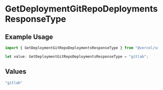 # GetDeploymentGitRepoDeploymentsResponseType

## Example Usage

```typescript
import { GetDeploymentGitRepoDeploymentsResponseType } from "@vercel/sdk/models/getdeploymentop.js";

let value: GetDeploymentGitRepoDeploymentsResponseType = "gitlab";
```

## Values

```typescript
"gitlab"
```